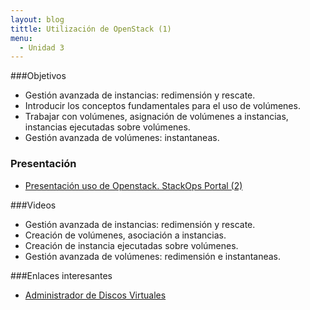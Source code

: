 ```yaml
---
layout: blog
tittle: Utilización de OpenStack (1)
menu:
  - Unidad 3
---
```

###Objetivos

* Gestión avanzada de instancias: redimensión y rescate.
* Introducir los conceptos fundamentales para el uso de volúmenes.
* Trabajar con volúmenes, asignación de volúmenes a instancias, instancias ejecutadas sobre volúmenes.
* Gestión avanzada de volúmenes: instantaneas.

### Presentación

* [Presentación uso de Openstack. StackOps Portal (2)](presentacion)

###Videos

* Gestión avanzada de instancias: redimensión y rescate.
* Creación de volúmenes, asociación a instancias.
* Creación de instancia ejecutadas sobre volúmenes.
* Gestión avanzada de volúmenes: redimensión e instantaneas.

###Enlaces interesantes

* [Administrador de Discos Virtuales](https://docs.stackops.net/block-storage-plugin-es.html)
